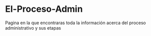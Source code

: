 # El-Proceso-Admin
Pagina en la que encontraras toda la información acerca del proceso administrativo y sus etapas
